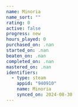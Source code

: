 ```yaml
---
name: Minoria
name_sort: ""
rating: 0
active: false
progress: new
hours_played: 0
purchased_on: .nan
started_on: .nan
beaten_on: .nan
completed_on: .nan
mastered_on: .nan
identifiers:
  - type: steam
    appid: "940910"
    name: Minoria
    synced_on: 2024-08-30
---
```

